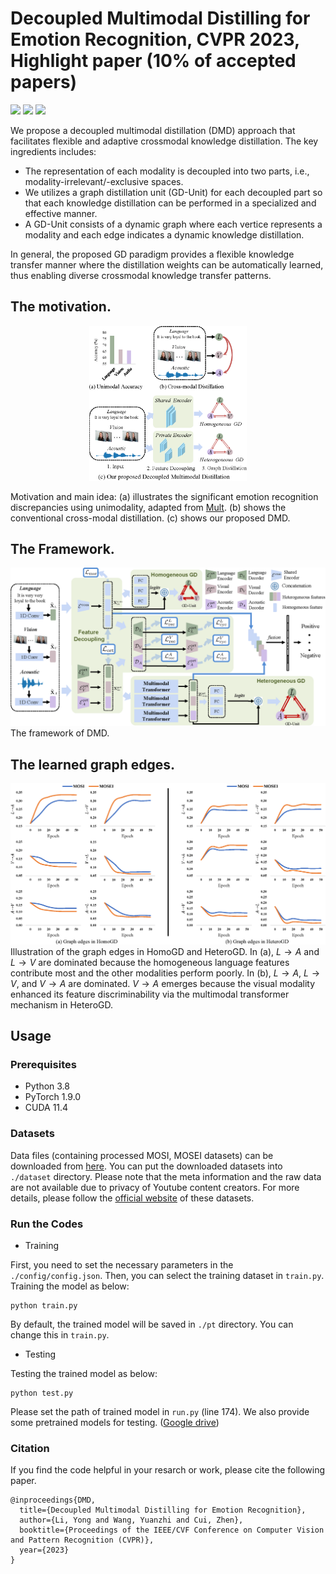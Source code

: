 # Decoupled Multimodal Distilling for Emotion Recognition, CVPR 2023, Highlight paper (10% of accepted papers)

![](https://img.shields.io/badge/Platform-PyTorch-blue)
![](https://img.shields.io/badge/Language-Python-{green}.svg)
![](https://img.shields.io/npm/l/express.svg)

We propose a decoupled multimodal distillation (DMD) approach that facilitates flexible and adaptive crossmodal knowledge distillation. The key ingredients includes:
- The representation of each modality is decoupled into two parts, i.e., modality-irrelevant/-exclusive spaces. 
- We utilizes a graph distillation unit (GD-Unit) for each decoupled part so that each knowledge distillation can be performed in a specialized and effective manner.
- A GD-Unit consists of a dynamic graph where each vertice represents a modality and each edge indicates a dynamic knowledge distillation. 

In general,  the proposed GD paradigm provides a flexible knowledge transfer manner where the distillation weights can be automatically learned, thus enabling diverse crossmodal knowledge transfer patterns.


## The motivation.
<div align=center><img src="figure_1.png" width="50%"></img></div>

Motivation and main idea: (a) illustrates the significant emotion recognition discrepancies using unimodality, adapted from [Mult](https://github.com/yaohungt/Multimodal-Transformer). (b) shows the conventional cross-modal distillation. (c) shows our proposed DMD.

## The Framework.
![](figure2.png)
The framework of DMD.

## The learned graph edges.
![](edge.png)
Illustration of the graph edges in HomoGD and HeteroGD. In (a), $L \to A$ and $L \to V$ are dominated because the homogeneous language features contribute most and the other modalities perform poorly. In (b), $L \to A$, $L \to V$, and $V \to A$ are dominated.  $V \to A$ emerges because the visual modality enhanced its feature discriminability via the multimodal transformer mechanism in HeteroGD.

## Usage

### Prerequisites
- Python 3.8
- PyTorch 1.9.0
- CUDA 11.4

### Datasets
Data files (containing processed MOSI, MOSEI datasets) can be downloaded from [here](https://drive.google.com/drive/folders/1BBadVSptOe4h8TWchkhWZRLJw8YG_aEi?usp=sharing). 
You can put the downloaded datasets into `./dataset` directory.
Please note that the meta information and the raw data are not available due to privacy of Youtube content creators. For more details, please follow the [official website](https://github.com/A2Zadeh/CMU-MultimodalSDK) of these datasets.

### Run the Codes
- Training

First, you need to set the necessary parameters in the `./config/config.json`. Then, you can select the training dataset in `train.py`.
Training the model as below:
```
python train.py
```
By default, the trained model will be saved in `./pt` directory. You can change this in `train.py`.

- Testing

Testing the trained model as below:
```
python test.py
```
Please set the path of trained model in `run.py` (line 174). We also provide some pretrained models for testing. ([Google drive](https://drive.google.com/drive/folders/1swNVrVl05JOzXFomAZ2mhzbIzhc8bqYu?usp=sharing))


### Citation
If you find the code helpful in your resarch or work, please cite the following paper.
```
@inproceedings{DMD,
  title={Decoupled Multimodal Distilling for Emotion Recognition},
  author={Li, Yong and Wang, Yuanzhi and Cui, Zhen},
  booktitle={Proceedings of the IEEE/CVF Conference on Computer Vision and Pattern Recognition (CVPR)},
  year={2023}
}
```




